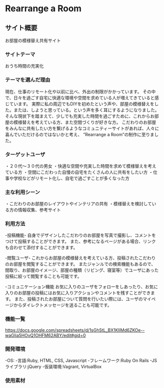 # Rearrange a Room

## サイト概要
お部屋の模様替え共有サイト

### サイトテーマ
おうち時間の充実化

### テーマを選んだ理由
現在、仕事のリモート化や以前に比べ、外出の制限がかかっています。
その中で、日々を過ごす自宅に快適な環境や空間を求めている人が増えてきていると感じています。
実際に私の周辺でもDIYを初めたという声や、部屋の模様替えをした。または、しようと思っている。という声を多く耳にするようになりました。
そんな現状下を踏まえて、少しでも充実した時間を過ごすために、これからお部屋の模様替えを考えている方、また空間づくりが好きな方。
こだわりのお部屋をみんなに共有したい方を繋げるようなコミュニティーサイトがあれば、人々に喜んでいただけるのではないかと考え、
”Rearrange a Room”の制作に至りました。

### ターゲットユーザ
・２０代〜３０代の男女
・快適な空間や充実した時間を求めて模様替えを考えている方
・空間にこだわった自慢の自宅をたくさんの人に共有をしたい方
・仕事や学校などがリモート化し、自宅で過ごすことが多くなった方

### 主な利用シーン
・こだわりのお部屋のレイアウトやインテリアの共有
・模様替えを検討している方の情報収集、参考サイト

### 利用方法
-投稿機能-
自身でデザインしたこだわりのお部屋を写真で撮影し、コメントをつけて投稿することができます。
また、参考になるページがある場合、リンクも合わせて添付することができます。

-閲覧ユーザ-
これからお部屋の模様替えを考えている方、投稿されたこだわりのお部屋を閲覧することができます。
またジャンルでの検索機能もあるので、間取り、お部屋のイメージ、部屋の種類（リビング、寝室等）でユーザにあった投稿に絞って閲覧することも可能です。

-コミュニケーション機能
お気に入りのユーザをフォローをしあったり、お気に入りのお部屋の投稿にはお気に入りアクションやコメントを残すことができます。
また、投稿されたお部屋について質問を行いたい際には、ユーザのマイページからダイレクトメッセージを送ることも可能です。




### 機能一覧
https://docs.google.com/spreadsheets/d/1sGhStL_BX1KIlMd6ZKOe--waGIia5HOvQ1OHFM62ABY/edit#gid=0

### 開発環境
-OS:
-言語:Ruby, HTML, CSS, Javascript
-フレームワーク:Ruby On Rails
-JSライブラリ:jQuery
-仮装環境:Vagrant, VirtualBox

### 使用素材
